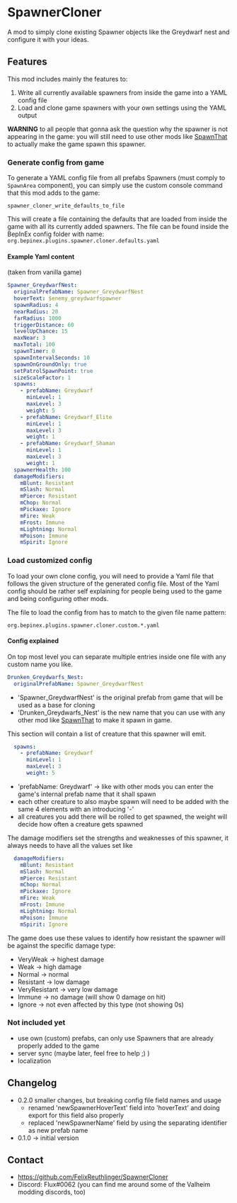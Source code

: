﻿# SpawnerCloner

A mod to simply clone existing Spawner objects like the Greydwarf nest and configure it with your ideas.

## Features

This mod includes mainly the features to:

1. Write all currently available spawners from inside the game into a YAML config file
2. Load and clone game spawners with your own settings using the YAML output

**WARNING** to all people that gonna ask the question why the spawner is not appearing in the game: you will still need to
use other mods like [SpawnThat](https://valheim.thunderstore.io/package/ASharpPen/Spawn_That/) to actually make the game
spawn this spawner.

### Generate config from game

To generate a YAML config file from all prefabs Spawners (must comply to ```SpawnArea``` component), you can simply use
the custom console command that this mod adds to the game:

```
spawner_cloner_write_defaults_to_file
```

This will create a file containing the defaults that are loaded from inside the game with all its currently added
spawners. The file can be found inside the BepInEx config folder with
name: ```org.bepinex.plugins.spawner.cloner.defaults.yaml```

#### Example Yaml content

(taken from vanilla game)

```yaml
Spawner_GreydwarfNest:
  originalPrefabName: Spawner_GreydwarfNest
  hoverText: $enemy_greydwarfspawner
  spawnRadius: 4
  nearRadius: 20
  farRadius: 1000
  triggerDistance: 60
  levelUpChance: 15
  maxNear: 3
  maxTotal: 100
  spawnTimer: 0
  spawnIntervalSeconds: 10
  spawnOnGroundOnly: true
  setPatrolSpawnPoint: true
  sizeScaleFactor: 1
  spawns:
    - prefabName: Greydwarf
      minLevel: 1
      maxLevel: 3
      weight: 5
    - prefabName: Greydwarf_Elite
      minLevel: 1
      maxLevel: 3
      weight: 1
    - prefabName: Greydwarf_Shaman
      minLevel: 1
      maxLevel: 3
      weight: 1
  spawnerHealth: 100
  damageModifiers:
    mBlunt: Resistant
    mSlash: Normal
    mPierce: Resistant
    mChop: Normal
    mPickaxe: Ignore
    mFire: Weak
    mFrost: Immune
    mLightning: Normal
    mPoison: Immune
    mSpirit: Ignore
```

### Load customized config

To load your own clone config, you will need to provide a Yaml file that follows the given structure of the generated
config file. Most of the Yaml config should be rather self explaining for people being used to the game and being
configuring other mods.

The file to load the config from has to match to the given file name pattern:
```
org.bepinex.plugins.spawner.cloner.custom.*.yaml
```

#### Config explained

On top most level you can separate multiple entries inside one file with any custom name you like.

```yaml
Drunken_Greydwarfs_Nest:
  originalPrefabName: Spawner_GreydwarfNest
```

* 'Spawner_GreydwarfNest' is the original prefab from game that will be used as a base for cloning
* 'Drunken_Greydwarfs_Nest' is the new name that you can use with any other mod
  like [SpawnThat](https://valheim.thunderstore.io/package/ASharpPen/Spawn_That/) to make it spawn in game.

This section will contain a list of creature that this spawner will emit.
```yaml
  spawns:
    - prefabName: Greydwarf
      minLevel: 1
      maxLevel: 3
      weight: 5
```

* 'prefabName: Greydwarf' -> like with other mods you can enter the game's internal prefab name that it shall spawn
* each other creature to also maybe spawn will need to be added with the same 4 elements with an introducing '-' 
* all creatures you add there will be rolled to get spawned, the weight will decide how often a creature gets spawned

The damage modifiers set the strengths and weaknesses of this spawner, it always needs to have all the values set like
```yaml
  damageModifiers:
    mBlunt: Resistant
    mSlash: Normal
    mPierce: Resistant
    mChop: Normal
    mPickaxe: Ignore
    mFire: Weak
    mFrost: Immune
    mLightning: Normal
    mPoison: Immune
    mSpirit: Ignore
```

The game does use these values to identify how resistant the spawner will be against the specific damage type:
* VeryWeak -> highest damage
* Weak -> high damage
* Normal -> normal
* Resistant -> low damage
* VeryResistant -> very low damage
* Immune -> no damage (will show 0 damage on hit)
* Ignore -> not even affected by this type (not showing 0s)

### Not included yet

* use own (custom) prefabs, can only use Spawners that are already properly added to the game
* server sync (maybe later, feel free to help ;) )
* localization

## Changelog

* 0.2.0 smaller changes, but breaking config file field names and usage
  * renamed 'newSpawnerHoverText' field into 'hoverText' and doing export for this field also properly
  * replaced 'newSpawnerName' field by using the separating identifier as new prefab name 
* 0.1.0 -> initial version

## Contact

* https://github.com/FelixReuthlinger/SpawnerCloner
* Discord: Flux#0062 (you can find me around some of the Valheim modding discords, too)
